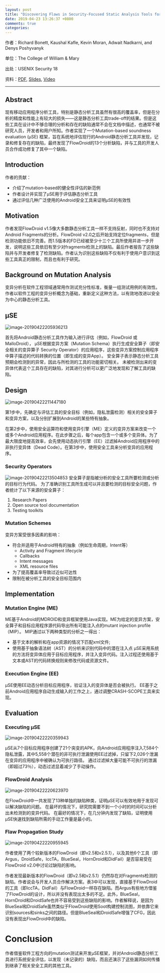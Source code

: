 ```yaml
---
layout: post
title: "Discovering Flaws in Security-Focused Static Analysis Tools for Android using Systematic Mutation"
date: 2019-04-23 13:26:37 +0800
comments: true
categories: 
---
```

作者：Richard Bonett, Kaushal Kafle, Kevin Moran, Adwait Nadkarni, and Denys Poshyvanyk

单位：The College of William & Mary

出处：USENIX Security 18

资料：[PDF](http://www.cs.wm.edu/~rfbonett/pubs/usenix18.pdf), [Slides](https://www.usenix.org/sites/default/files/conference/protected-files/security18_slides_kafle.pdf), [Video](https://youtu.be/pmvGazllK2M)

<hr/>

## Abstract

现有移动应用程序分析工具，特别是静态分析工具虽然有很高的覆盖率，但是在分析的精度和性能上有较大的损失——这是静态分析工具trade-off的结果。但是这些工具在设计中不够合理的分析和存在的缺陷通常不会在文档中描述，也通常不被研究人员，开发者和用户所知。作者实现了一个Mutation-based soundness evaluation (µSE) 框架，旨在系统地评估现行的Android静态分析工具并发现，记录和修复存在的缺陷，最终发现了FlowDroid的13个分析缺陷，并与工具的开发人员合作成功修复了其中一个缺陷。

<!--more-->

## Introduction
作者的贡献：
- 介绍了mutation-based的健全性评估的新范例
- 作者设计并实现了µSE用于评估静态分析工具
- 通过评估几种广泛使用的Android安全工具来证明μSE的有效性

## Motivation
作者发现FlowDroid v1.5像大多数静态分析工具一样不支持反射，同时也不支持对Android Fragments的分析。FlowDroid v2.0之后开始支持定位fragments，但是检测功能依旧不完善。而1.5版本的FD已经被至少十三个工具所使用并进一步开发，说明这些工具依旧有至少对fragments检测上的缺陷。最后作者报告了这些缺陷并与开发者修复了检测缺陷。作者认为识别这些缺陷不仅有利于使用户意识到这些工具真正的限制，而且也有利于研究。

## Background on Mutation Analysis
变异分析在软件工程领域通常用作测试充分性标准，衡量一组测试用例的有效性。作者以软件工程的变异分析概念为基础，重新定义这种方法，以有效地改进以安全为中心的静态分析工具。

## µSE

![image-20190422205936213](/images/2019-04-23/assets/image-20190422205936213.png)

首先将Android静态分析工具作为输入进行评估（例如，FlowDroid 或MalloDroid）， μSE根据变异方案（Mutation Schema）执行生成安全算子（即安全相关的变异算子 Security Operator）的应用程序，这些变异方案控制应用程序中算子描述的代码转换的位置（即生成的变异App）。 安全算子表示静态分析工具预期会检测到的异常，因此与所检测的工具的功能密切相关。 未被检测出来的变异体代表这个工具存在的缺陷，对其进行分析可以更广泛地发现和了解工具的缺陷。

## Design

![image-20190422211447180](/images/2019-04-23/assets/image-20190422211447180.png)

第1步中，先确定与评估工具的安全目标（例如，隐私泄露检测）相关的安全算子和变异方案，以及分别扩展到Android的某些特有抽象。

在第2步中，使用安全运算符和使用变异引擎（ME）定义的变异方案来改变一个或多个Android应用程序。在此步骤之后，每个app包含一个或多个变异体。为了最大限度地提高效率，会先使用动态执行引擎（EE）过滤掉Android应用程序中的非执行变异体（Dead Code）。在第3步中，使用安全工具来分析变异的应用程序。

### Security Operators
![image-20190422213504853](/images/2019-04-23/assets/image-20190422213504853.png)
安全算子是指被分析的安全工具所要检测或分析的目标行为代码。
为了准确识别工具所生成可以并且要检测的目标安全问题，作者统计了以下来源的安全算子：
1. Research Papers
2. Open source tool documentation
3. Testing toolkits

### Mutation Schemes
变异方案受很多因素的影响：
- 符合并适用于Android特有的抽象（例如生命周期，Intent等）
	- Activity and Fragment lifecycle 
	- Callbacks	
	- Intent messages
	- XML resource files
- 为了提高覆盖率导致过近似可达性
- 限制在被分析工具的安全目标范围内

## Implementation
### Mutation Engine (ME)
ME基于Android的MDROID和变异框架使用Java实现。ME为给定的变异方案，安全算子和目标应用程序源代码导出所有可能注入点的mutant injection profile（MIP）。 MIP通过以下两种类型的分析之一得出：
- 基于文本的解析和在app资源的情况下匹配xml文件;
- 使用基于抽象语法树（AST）的分析来识别代码中的潜在注入点
μSE采用系统的方法将变异体应用于目标应用程序，并注入变异代码。注入过程还使用基于文本或AST的代码转换规则来修改代码或资源文件。

### Execution Engine (EE)
μSE使用EE动态分析目标应用程序，验证注入的变异体是否会被执行。 EE基于之前Android应用程序自动生成输入的工作之上，通过调整CRASH-SCOPE工具来实现。

## Evaluation
### Executing µSE

![image-20190422220359943](/images/2019-04-23/assets/image-20190422220359943.png)

μSE从7个目标应用程序创建了21个突变的APK，向Android应用程序注入7,584个隐私泄露，其中5,558个潜在的非可执行泄漏使用EE过滤掉，只留下2,026个泄漏在变异的应用程序中被确认为可执行路径。 通过过滤掉大量可能不可执行的泄漏（即超过73％），动态过滤显着减少了手动操作。

### FlowDroid Analysis

![image-20190422220623970](/images/2019-04-23/assets/image-20190422220623970.png)

在FlowDroid中一共发现了13种单独的缺陷种类，证明μSE可以有效地用于发现可以解决缺陷的问题。 在最坏的情况下，研究院需要不到一个小时的时间可以分析出未检测到的变异代码。 在最好的情况下，在几分钟内发现了缺陷，证明使用μSE快速找到缺陷所需的手动工作量是最小的。

### Flaw Propagation Study

![image-20190422220955945](/images/2019-04-23/assets/image-20190422220955945.png)

作者使用了两个较新版本的FlowDroid（即v2.5和v2.5.1），以及其他6个工具（即Argus，DroidSafe，IccTA，BlueSeal，HornDroid和DidFail）是否容易受在FlowDroid v2.0中讨论过缺陷的影响。

作者发现最新版本的FlowDroid（即v2.5和v2.5.1）仍然存在对Fragments检测的缺陷。作者说会与开发人员合作解决方案。表3中可以发现，直接基于FlowDroid的工具（即IccTA，DidFail）与FlowDroid一样存在缺陷。而Argus有些地方借鉴了FlowDroid的设计，所以并没有表现出太多的不足。此外，BlueSeal，HornDroid和DroidSafe也并不容易受到这些缺陷的影响。作者解释说，是因为BlueSeal和DroidSafe虽然类似于FlowDroid使用Soot构建控制流图，并依靠它来识别sources和sinks之间的路径。但是BlueSeal和DroidSafe增强了CFG，因此没有表现出FlowDroid中的缺陷。

# Conclusion

作者借鉴软件工程方向的mutation测试来开发μSE框架，并对Android静态分析工具进行系统安全评估，以发现（未记录的）缺陷，而且还演示了这些漏洞如何传播到继承了相关安全工具的其他工具。